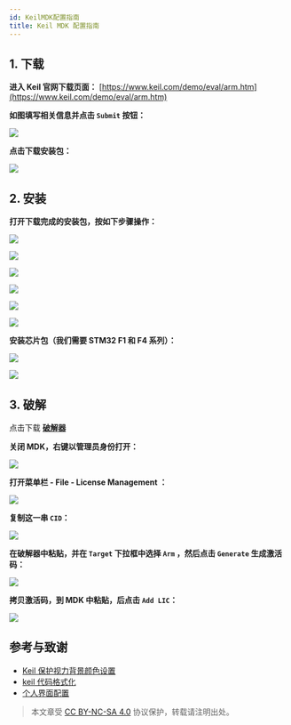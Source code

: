 ```yaml
---
id: KeilMDK配置指南
title: Keil MDK 配置指南
---
```


## 1. 下载

**进入 Keil 官网下载页面：** [https://www.keil.com/demo/eval/arm.htm](https://www.keil.com/demo/eval/arm.htm)

**如图填写相关信息并点击 `Submit` 按钮：**

![](https://cos.wiki-power.com/img/UTOOLS1564402348383.png)

**点击下载安装包：**

![](https://cos.wiki-power.com/img/UTOOLS1564402469518.png)

## 2. 安装

**打开下载完成的安装包，按如下步骤操作：**

![](https://cos.wiki-power.com/img/UTOOLS1564405005991.png)

![](https://cos.wiki-power.com/img/UTOOLS1564405034468.png)

![](https://cos.wiki-power.com/img/UTOOLS1564405123578.png)

![](https://cos.wiki-power.com/img/UTOOLS1564405166784.png)

![](https://cos.wiki-power.com/img/UTOOLS1564405201092.png)

![](https://cos.wiki-power.com/img/UTOOLS1564405260737.png)

**安装芯片包（我们需要 STM32 F1 和 F4 系列）：**

![](https://cos.wiki-power.com/img/UTOOLS1564405574756.png)

![](https://cos.wiki-power.com/img/UTOOLS1564405648731.png)

## 3. 破解

点击下载 [**破解器**](https://github.com/linyuxuanlin/File-host/blob/main/software/KEIL_Lic.exe)

**关闭 MDK，右键以管理员身份打开：**

![](https://cos.wiki-power.com/img/UTOOLS1564406135091.png)

**打开菜单栏 - File - License Management ：**

![](https://cos.wiki-power.com/img/UTOOLS1564406171844.png)

**复制这一串 `CID`：**

![](https://cos.wiki-power.com/img/UTOOLS1564406230209.png)

**在破解器中粘贴，并在 `Target` 下拉框中选择 `Arm` ，然后点击 `Generate` 生成激活码：**

![](https://cos.wiki-power.com/img/UTOOLS1564406292113.png)

**拷贝激活码，到 MDK 中粘贴，后点击 `Add LIC`：**

![](https://cos.wiki-power.com/img/UTOOLS1564406431978.png)

## 参考与致谢

- [Keil 保护视力背景颜色设置](https://blog.csdn.net/w5862338/article/details/50984536)
- [keil 代码格式化](https://blog.csdn.net/sudaroot/article/details/88095269)
- [个人界面配置](https://github.com/linyuxuanlin/File-host/blob/main/software-development/global.prop)

> 本文章受 [CC BY-NC-SA 4.0](https://creativecommons.org/licenses/by/4.0/deed.zh) 协议保护，转载请注明出处。

